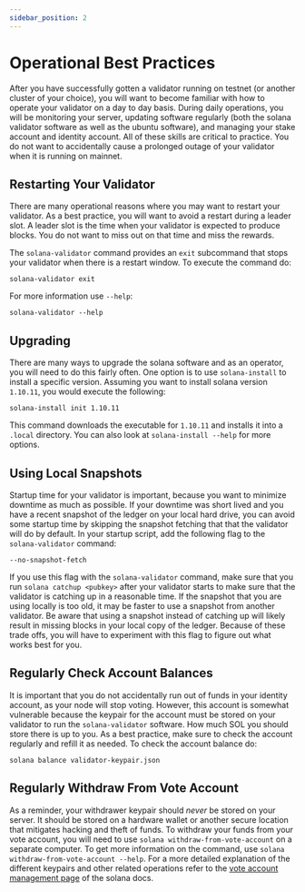 ```yaml
---
sidebar_position: 2
---
```


# Operational Best Practices

After you have successfully gotten a validator running on testnet (or another cluster of your choice), you will want to become familiar with how to operate your validator on a day to day basis.  During daily operations, you will be monitoring your server, updating software regularly (both the solana validator software as well as the ubuntu software), and managing your stake account and identity account.  All of these skills are critical to practice.  You do not want to accidentally cause a prolonged outage of your validator when it is running on mainnet.

## Restarting Your Validator

There are many operational reasons where you may want to restart your validator.  As a best practice, you will want to avoid a restart during a leader slot.  A leader slot is the time when your validator is expected to produce blocks.  You do not want to miss out on that time and miss the rewards.

The `solana-validator` command provides an `exit` subcommand that stops your validator when there is a restart window. To execute the command do:

```
solana-validator exit
```

For more information use `--help`:

```
solana-validator --help
```

## Upgrading

There are many ways to upgrade the solana software and as an operator, you will need to do this fairly often.  One option is to use `solana-install` to install a specific version.  Assuming you want to install solana version `1.10.11`, you would execute the following:

```
solana-install init 1.10.11
```

This command downloads the executable for `1.10.11` and installs it into a `.local` directory.  You can also look at `solana-install --help` for more options.

## Using Local Snapshots

Startup time for your validator is important, because you want to minimize downtime as much as possible.  If your downtime was short lived and you have a recent snapshot of the ledger on your local hard drive, you can avoid some startup time by skipping the snapshot fetching that that the validator will do by default.  In your startup script, add the following flag to the `solana-validator` command:

```
--no-snapshot-fetch
```

If you use this flag with the `solana-validator` command, make sure that you run `solana catchup <pubkey>` after your validator starts to make sure that the validator is catching up in a reasonable time.  If the snapshot that you are using locally is too old, it may be faster to use a snapshot from another validator.  Be aware that using a snapshot instead of catching up will likely result in missing blocks in your local copy of the ledger.  Because of these trade offs, you will have to experiment with this flag to figure out what works best for you.

## Regularly Check Account Balances

It is important that you do not accidentally run out of funds in your identity account, as your node will stop voting.  However, this account is somewhat vulnerable because the keypair for the account must be stored on your validator to run the `solana-validator` software. How much SOL you should store there is up to you.  As a best practice, make sure to check the account regularly and refill it as needed.  To check the account balance do:

```
solana balance validator-keypair.json
```

## Regularly Withdraw From Vote Account

As a reminder, your withdrawer keypair should _never_ be stored on your server. It should be stored on a hardware wallet or another secure location that mitigates hacking and theft of funds.  To withdraw your funds from your vote account, you will need to use `solana withdraw-from-vote-account` on a separate computer.  To get more information on the command, use `solana withdraw-from-vote-account --help`.  For a more detailed explanation of the different keypairs and other related operations refer to the [vote account management page](https://docs.solana.com/running-validator/vote-accounts) of the solana docs.
